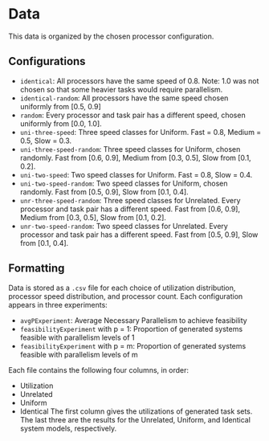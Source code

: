 # Data 

This data is organized by the chosen processor configuration.

## Configurations
  - `identical`: All processors have the same speed of 0.8. Note: 1.0 was not chosen so that some heavier tasks would require parallelism.
  - `identical-random`: All processors have the same speed chosen uniformly from [0.5, 0.9]
  - `random`: Every processor and task pair has a different speed, chosen uniformly from [0.0, 1.0].
  - `uni-three-speed`: Three speed classes for Uniform. Fast = 0.8, Medium = 0.5, Slow = 0.3.
  - `uni-three-speed-random`: Three speed classes for Uniform, chosen randomly. Fast from [0.6, 0.9], Medium from [0.3, 0.5], Slow from [0.1, 0.2].
  - `uni-two-speed`: Two speed classes for Uniform. Fast = 0.8, Slow = 0.4.
  - `uni-two-speed-random`: Two speed classes for Uniform, chosen randomly. Fast from [0.5, 0.9], Slow from [0.1, 0.4].
  - `unr-three-speed-random`: Three speed classes for Unrelated. Every processor and task pair has a different speed. Fast from [0.6, 0.9], Medium from [0.3, 0.5], Slow from [0.1, 0.2].
  - `unr-two-speed-random`: Two speed classes for Unrelated. Every processor and task pair has a different speed. Fast from [0.5, 0.9], Slow from [0.1, 0.4].

## Formatting
Data is stored as a `.csv` file for each choice of utilization distribution, processor speed distribution, and processor count. Each configuration appears in three experiments:
  - `avgPExperiment`: Average Necessary Parallelism to achieve feasibility
  - `feasibilityExperiment` with p = 1: Proportion of generated systems feasible with parallelism levels of 1
  - `feasibilityExperiment` with p = m: Proportion of generated systems feasible with parallelism levels of m

Each file contains the following four columns, in order:
  - Utilization
  - Unrelated
  - Uniform
  - Identical
The first column gives the utilizations of generated task sets. The last three are the results for the Unrelated, Uniform, and Identical system models, respectively.
